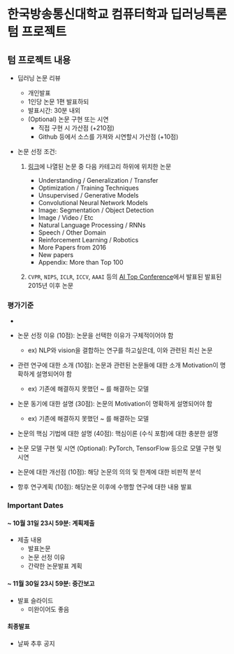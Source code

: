 # 한국방송통신대학교 컴퓨터학과 딥러닝특론 텀 프로젝트

## 텀 프로젝트 내용

- 딥러닝 논문 리뷰
    - 개인발표
    - 1인당 논문 1편 발표하되
    - 발표시간: 30분 내외
    - (Optional) 논문 구현 또는 시연
        - 직접 구현 시 가산점 (+210점)
        - Github 등에서 소스를 가져와 시연할시 가산점 (+10점)

- 논문 선정 조건: 
	1. [링크](https://github.com/terryum/awesome-deep-learning-papers)에 나열된 논문 중 다음 카테고리 하위에 위치한 논문
		- Understanding / Generalization / Transfer
		- Optimization / Training Techniques
		- Unsupervised / Generative Models
		- Convolutional Neural Network Models
		- Image: Segmentation / Object Detection
		- Image / Video / Etc
		- Natural Language Processing / RNNs
		- Speech / Other Domain
		- Reinforcement Learning / Robotics
		- More Papers from 2016
		- New papers
		- Appendix: More than Top 100


	2. ```CVPR```, ```NIPS```, ```ICLR```, ```ICCV```, ```AAAI``` 등의 [AI Top Conference](http://www.guide2research.com/topconf/)에서 발표된 발표된 2015년 이후 논문

### 평가기준

- 

- 논문 선정 이유 (10점): 논문을 선택한 이유가 구체적이어야 함 
	- ex) NLP와 vision을 결합하는 연구를 하고싶은데, 이와 관련된 최신 논문
- 관련 연구에 대한 소개 (10점): 논문과 관련된 논문들에 대한 소개 Motivation이 명확하게 설명되어야 함
	- ex) 기존에 해결하지 못했던 ~ 를 해결하는 모델
- 논문 동기에 대한 설명 (30점): 논문의 Motivation이 명확하게 설명되어야 함
	- ex) 기존에 해결하지 못했던 ~ 를 해결하는 모델
- 논문의 핵심 기법에 대한 설명 (40점): 핵심이론 (수식 포함)에 대한 충분한 설명
- 논문 모델 구현 및 시연 (Optional): PyTorch, TensorFlow 등으로 모델 구현 및 시연
- 논문에 대한 개선점 (10점): 해당 논문의 의의 및 한계에 대한 비판적 분석
- 항후 연구계획 (10점): 해당논문 이후에 수행할 연구에 대한 내용 발표

### Important Dates

#### ~ 10월 31일 23시 59분: 계획제출 

- 제출 내용
    - 발표논문
    - 논문 선정 이유
    - 간략한 논문발표 계획

#### ~ 11월 30일 23시 59분: 중간보고

- 발표 슬라이드 
    - 미완이어도 좋음

#### 최종발표 

- 날짜 추후 공지